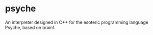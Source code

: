 # psyche
An interpreter designed in C++ for the esoteric programming language Psyche, based on brainf.

